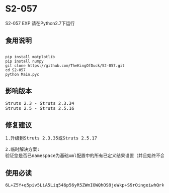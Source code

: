 # S2-057
S2-057 EXP 请在Python2.7下运行


## 食用说明

<pre><code>
pip install matplotlib
pip install numpy
git clone https://github.com/TheKingOfDuck/S2-057.git 
cd S2-057
python Main.pyc</code></pre>

## 影响版本
<pre>
Struts 2.3 - Struts 2.3.34
Struts 2.5 - Struts 2.5.16
</pre>
## 修复建议
<pre>
1.升级到Struts 2.3.35或Struts 2.5.17

2.临时解决方案:
验证您是否已namespace为基础xml配置中的所有已定义结果设置（并且始终不会忘记设置）（如果适用）。还要验证您是否已设置（并且始终不会忘记设置）value或JSP中的action所有url标记。仅当它们的上部动作配置没有或通配符时才需要它们namespace。
</pre>

## 使用必读
<pre>
6L+Z5Y+q5piv5LiA5Liq546p56yR5ZWmIOWQhOS9jeWkp+S9rOingeiwhQrku6XlkI7ov5DooYzku6PnoIHov5jmmK/nnIvkuIDkuIvlj7cgIOS4h+S4gOacieS6uuW/g+aAgOatueaEjyAg5qSN5YWl5oG25oSP5Luj56CB5YOP6L+Z56eN5oOF5Ya15LiN5piv5b6I5bC05bCsCuWwj+W8n0Nvb2xDYXQK6ZyA6KaBcHnkuqTmmJPor7fliqDmiJEKV2VDaGF077yaVGhlS2luZ09mR2FHYUdhClFR77ybMjc5NTg4NzUK5ZOI5ZOI5ZOI5ZOI7aC97biC
</pre>
